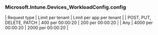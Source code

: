 <!-- markdownlint-disable MD041 h1-missing h1-not-first]-->
### Microsoft.Intune.Devices_WorkloadConfig.config
| Request type | Limit per tenant | Limit per app per tenant |
| POST, PUT, DELETE, PATCH | 400 per 00:00:20 | 200 per 00:00:20 |
| Any | 4000 per 00:00:20 | 2000 per 00:00:20 |
